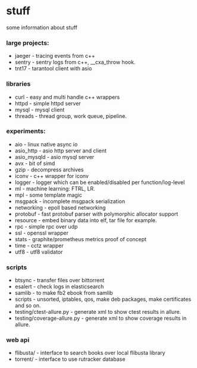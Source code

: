 # stuff

some information about stuff

### large projects:
- jaeger - tracing events from c++
- sentry - sentry logs from c++, __cxa_throw hook.
- tnt17 - tarantool client with asio

### libraries
- curl - easy and multi handle c++ wrappers
- httpd - simple httpd server
- mysql - mysql client
- threads - thread group, work queue, pipeline.

### experiments:
- aio - linux native async io
- asio_http - asio http server and client
- asio_mysqld - asio mysql server
- avx - bit of simd
- gzip - decompress archives
- iconv - c++ wrapper for iconv
- logger - logger which can be enabled/disabled per function/log-level
- ml - machine learning: FTRL, LR.
- mpl - some template magic
- msgpack - incomplete msgpack serialization
- networking - epoll based networking
- protobuf - fast protobuf parser with polymorphic allocator support
- resource - embed binary data into elf, tar file for example.
- rpc - simple rpc over udp
- ssl - openssl wrapper
- stats - graphite/prometheus metrics proof of concept
- time - cctz wrapper
- utf8 - utf8 validator

### scripts
- btsync  - transfer files over bittorrent
- esalert - check logs in elasticsearch
- samlib  - to make fb2 ebook from samlib
- scripts - unsorted, iptables, qos, make deb packages, make certificates and so on.
- testing/ctest-allure.py - generate xml to show ctest results in allure.
- testing/coverage-allure.py - generate xml to show coverage results in allure.

### web api
- flibusta/ - interface to search books over local flibusta library
- torrent/ - interface to use rutracker database
